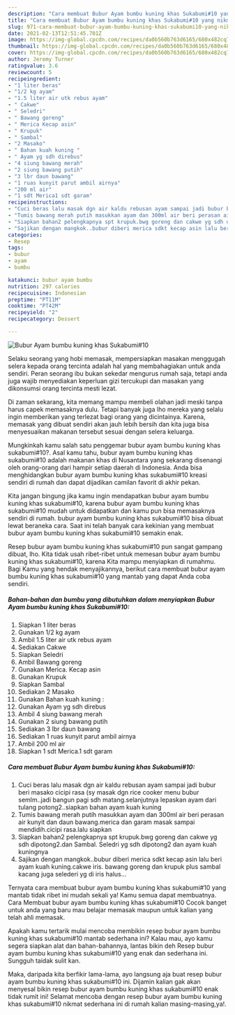 ```yaml
---
description: "Cara membuat Bubur Ayam bumbu kuning khas Sukabumi#10 yang nikmat Untuk Jualan"
title: "Cara membuat Bubur Ayam bumbu kuning khas Sukabumi#10 yang nikmat Untuk Jualan"
slug: 971-cara-membuat-bubur-ayam-bumbu-kuning-khas-sukabumi10-yang-nikmat-untuk-jualan
date: 2021-02-13T12:51:45.701Z
image: https://img-global.cpcdn.com/recipes/da0b560b763d6165/680x482cq70/bubur-ayam-bumbu-kuning-khas-sukabumi10-foto-resep-utama.jpg
thumbnail: https://img-global.cpcdn.com/recipes/da0b560b763d6165/680x482cq70/bubur-ayam-bumbu-kuning-khas-sukabumi10-foto-resep-utama.jpg
cover: https://img-global.cpcdn.com/recipes/da0b560b763d6165/680x482cq70/bubur-ayam-bumbu-kuning-khas-sukabumi10-foto-resep-utama.jpg
author: Jeremy Turner
ratingvalue: 3.6
reviewcount: 5
recipeingredient:
- "1 liter beras"
- "1/2 kg ayam"
- "1.5 liter air utk rebus ayam"
- " Cakwe"
- " Seledri"
- " Bawang goreng"
- " Merica Kecap asin"
- " Krupuk"
- " Sambal"
- "2 Masako"
- " Bahan kuah kuning "
- " Ayam yg sdh direbus"
- "4 siung bawang merah"
- "2 siung bawang putih"
- "3 lbr daun bawang"
- "1 ruas kunyit parut ambil airnya"
- "200 ml air"
- "1 sdt Merica1 sdt garam"
recipeinstructions:
- "Cuci beras lalu masak dgn air kaldu rebusan ayam sampai jadi bubur beri masako cicipi rasa (sy masak dgn rice cooker menu bubur semlm..jadi bangun pagi sdh matang.selanjutnya lepaskan ayam dari tulang potong2..siapkan bahan ayam kuah kuning"
- "Tumis bawang merah putih masukkan ayam dan 300ml air beri perasan air kunyit dan daun bawang.merica dan garam masak sampai mendidih.cicipi rasa.lalu siapkan"
- "Siapkan bahan2 pelengkapnya spt krupuk.bwg goreng dan cakwe yg sdh dipotong2.dan Sambal. Seledri yg sdh dipotong2 dan ayam kuah kuningnya"
- "Sajikan dengan mangkok..bubur diberi merica sdkt kecap asin lalu beri ayam kuah kuning.cakwe iris. bawang goreng dan krupuk plus sambal kacang juga selederi yg di iris halus..."
categories:
- Resep
tags:
- bubur
- ayam
- bumbu

katakunci: bubur ayam bumbu 
nutrition: 297 calories
recipecuisine: Indonesian
preptime: "PT11M"
cooktime: "PT42M"
recipeyield: "2"
recipecategory: Dessert

---
```



![Bubur Ayam bumbu kuning khas Sukabumi#10](https://img-global.cpcdn.com/recipes/da0b560b763d6165/680x482cq70/bubur-ayam-bumbu-kuning-khas-sukabumi10-foto-resep-utama.jpg)

Selaku seorang yang hobi memasak, mempersiapkan masakan menggugah selera kepada orang tercinta adalah hal yang membahagiakan untuk anda sendiri. Peran seorang ibu bukan sekedar mengurus rumah saja, tetapi anda juga wajib menyediakan keperluan gizi tercukupi dan masakan yang dikonsumsi orang tercinta mesti lezat.

Di zaman  sekarang, kita memang mampu membeli olahan jadi meski tanpa harus capek memasaknya dulu. Tetapi banyak juga lho mereka yang selalu ingin memberikan yang terlezat bagi orang yang dicintainya. Karena, memasak yang dibuat sendiri akan jauh lebih bersih dan kita juga bisa menyesuaikan makanan tersebut sesuai dengan selera keluarga. 



Mungkinkah kamu salah satu penggemar bubur ayam bumbu kuning khas sukabumi#10?. Asal kamu tahu, bubur ayam bumbu kuning khas sukabumi#10 adalah makanan khas di Nusantara yang sekarang disenangi oleh orang-orang dari hampir setiap daerah di Indonesia. Anda bisa menghidangkan bubur ayam bumbu kuning khas sukabumi#10 kreasi sendiri di rumah dan dapat dijadikan camilan favorit di akhir pekan.

Kita jangan bingung jika kamu ingin mendapatkan bubur ayam bumbu kuning khas sukabumi#10, karena bubur ayam bumbu kuning khas sukabumi#10 mudah untuk didapatkan dan kamu pun bisa memasaknya sendiri di rumah. bubur ayam bumbu kuning khas sukabumi#10 bisa dibuat lewat beraneka cara. Saat ini telah banyak cara kekinian yang membuat bubur ayam bumbu kuning khas sukabumi#10 semakin enak.

Resep bubur ayam bumbu kuning khas sukabumi#10 pun sangat gampang dibuat, lho. Kita tidak usah ribet-ribet untuk memesan bubur ayam bumbu kuning khas sukabumi#10, karena Kita mampu menyiapkan di rumahmu. Bagi Kamu yang hendak menyajikannya, berikut cara membuat bubur ayam bumbu kuning khas sukabumi#10 yang mantab yang dapat Anda coba sendiri.

<!--inarticleads1-->

##### Bahan-bahan dan bumbu yang dibutuhkan dalam menyiapkan Bubur Ayam bumbu kuning khas Sukabumi#10:

1. Siapkan 1 liter beras
1. Gunakan 1/2 kg ayam
1. Ambil 1.5 liter air utk rebus ayam
1. Sediakan  Cakwe
1. Siapkan  Seledri
1. Ambil  Bawang goreng
1. Gunakan  Merica. Kecap asin
1. Gunakan  Krupuk
1. Siapkan  Sambal
1. Sediakan 2 Masako
1. Gunakan  Bahan kuah kuning :
1. Gunakan  Ayam yg sdh direbus
1. Ambil 4 siung bawang merah
1. Gunakan 2 siung bawang putih
1. Sediakan 3 lbr daun bawang
1. Sediakan 1 ruas kunyit parut ambil airnya
1. Ambil 200 ml air
1. Siapkan 1 sdt Merica.1 sdt garam




<!--inarticleads2-->

##### Cara membuat Bubur Ayam bumbu kuning khas Sukabumi#10:

1. Cuci beras lalu masak dgn air kaldu rebusan ayam sampai jadi bubur beri masako cicipi rasa (sy masak dgn rice cooker menu bubur semlm..jadi bangun pagi sdh matang.selanjutnya lepaskan ayam dari tulang potong2..siapkan bahan ayam kuah kuning
1. Tumis bawang merah putih masukkan ayam dan 300ml air beri perasan air kunyit dan daun bawang.merica dan garam masak sampai mendidih.cicipi rasa.lalu siapkan
1. Siapkan bahan2 pelengkapnya spt krupuk.bwg goreng dan cakwe yg sdh dipotong2.dan Sambal. Seledri yg sdh dipotong2 dan ayam kuah kuningnya
1. Sajikan dengan mangkok..bubur diberi merica sdkt kecap asin lalu beri ayam kuah kuning.cakwe iris. bawang goreng dan krupuk plus sambal kacang juga selederi yg di iris halus...




Ternyata cara membuat bubur ayam bumbu kuning khas sukabumi#10 yang mantab tidak ribet ini mudah sekali ya! Kamu semua dapat membuatnya. Cara Membuat bubur ayam bumbu kuning khas sukabumi#10 Cocok banget untuk anda yang baru mau belajar memasak maupun untuk kalian yang telah ahli memasak.

Apakah kamu tertarik mulai mencoba membikin resep bubur ayam bumbu kuning khas sukabumi#10 mantab sederhana ini? Kalau mau, ayo kamu segera siapkan alat dan bahan-bahannya, lantas bikin deh Resep bubur ayam bumbu kuning khas sukabumi#10 yang enak dan sederhana ini. Sungguh taidak sulit kan. 

Maka, daripada kita berfikir lama-lama, ayo langsung aja buat resep bubur ayam bumbu kuning khas sukabumi#10 ini. Dijamin kalian gak akan menyesal bikin resep bubur ayam bumbu kuning khas sukabumi#10 enak tidak rumit ini! Selamat mencoba dengan resep bubur ayam bumbu kuning khas sukabumi#10 nikmat sederhana ini di rumah kalian masing-masing,ya!.

